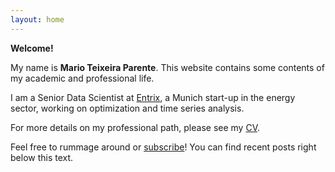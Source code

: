 ```yaml
---
layout: home
---
```


**Welcome!**

My name is **Mario Teixeira Parente**.
This website contains some contents of my academic and professional life.

I am a Senior Data Scientist at [Entrix](https://www.entrixenergy.com/), a Munich start-up in the energy sector, working on optimization and time series analysis.

For more details on my professional path, please see my [CV](/cv.md).

Feel free to rummage around or [subscribe](/feed.xml)! You can find recent posts right below this text.
